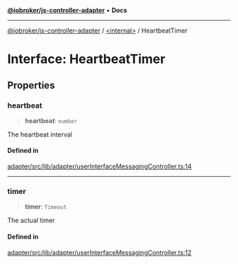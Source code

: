 [**@iobroker/js-controller-adapter**](../../README.md) • **Docs**

***

[@iobroker/js-controller-adapter](../../globals.md) / [\<internal\>](../README.md) / HeartbeatTimer

# Interface: HeartbeatTimer

## Properties

### heartbeat

> **heartbeat**: `number`

The heartbeat interval

#### Defined in

[adapter/src/lib/adapter/userInterfaceMessagingController.ts:14](https://github.com/ioBroker/ioBroker.js-controller/blob/51faba7cbec9601fb6a2f5142cb3a117e78ab588/packages/adapter/src/lib/adapter/userInterfaceMessagingController.ts#L14)

***

### timer

> **timer**: `Timeout`

The actual timer

#### Defined in

[adapter/src/lib/adapter/userInterfaceMessagingController.ts:12](https://github.com/ioBroker/ioBroker.js-controller/blob/51faba7cbec9601fb6a2f5142cb3a117e78ab588/packages/adapter/src/lib/adapter/userInterfaceMessagingController.ts#L12)
